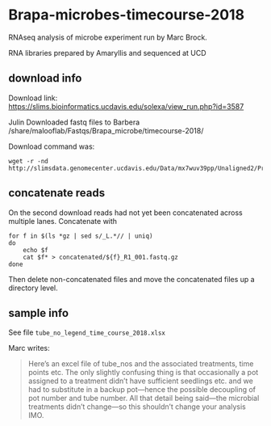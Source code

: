 # Brapa-microbes-timecourse-2018

RNAseq analysis of microbe experiment run by Marc Brock.  

RNA libraries prepared by Amaryllis and sequenced at UCD

## download info

Download link: https://slims.bioinformatics.ucdavis.edu/solexa/view_run.php?id=3587

Julin Downloaded fastq files to Barbera /share/malooflab/Fastqs/Brapa_microbe/timecourse-2018/

Download command was:

    wget -r -nd http://slimsdata.genomecenter.ucdavis.edu/Data/mx7wuv39pp/Unaligned2/Project_JMMC_WYO004/
    
## concatenate reads

On the second download reads had not yet been concatenated across multiple lanes.  Concatenate with

    for f in $(ls *gz | sed s/_L.*// | uniq)
    do
        echo $f
        cat $f* > concatenated/${f}_R1_001.fastq.gz
    done
    
Then delete non-concatenated files and move the concatenated files up a directory level.
    
## sample info

See file `tube_no_legend_time_course_2018.xlsx`

Marc writes: 
>Here’s an excel file of tube_nos and the associated treatments, time points etc.  The only slightly confusing thing is that occasionally a pot assigned to a treatment didn’t have sufficient seedlings etc. and we had to substitute in a backup pot—hence the possible decoupling of pot number and tube number.   All that detail being said—the microbial treatments didn’t change—so this shouldn’t change your analysis IMO.


